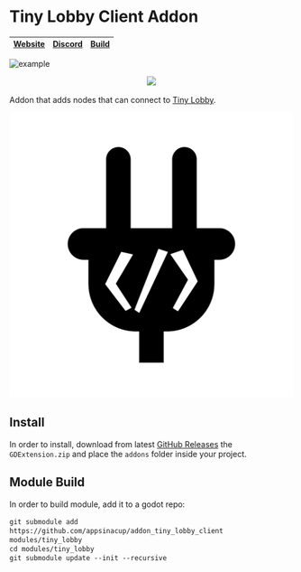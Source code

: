 # Tiny Lobby Client Addon

|[Website](https://appsinacup.com)|[Discord](https://discord.gg/56dMud8HYn)|[Build](./BUILD.md)|
|-|-|-|

![example](https://github.com/appsinacup/tiny_lobby/blob/main/docs/example.gif?raw=true)

<p align="center">
		<img src="https://img.shields.io/badge/Godot-4.4.1-%23478cbf?logo=godot-engine&logoColor=white" />
</p>

Addon that adds nodes that can connect to [Tiny Lobby](https://github.com/appsinacup/tiny_lobby).

![tiny_lobby](logo.png)

## Install

In order to install, download from latest [GitHub Releases](https://github.com/appsinacup/addon_tiny_lobby_client/releases) the `GDExtension.zip` and place the `addons` folder inside your project.

## Module Build

In order to build module, add it to a godot repo:

```
git submodule add https://github.com/appsinacup/addon_tiny_lobby_client modules/tiny_lobby
cd modules/tiny_lobby
git submodule update --init --recursive
```
